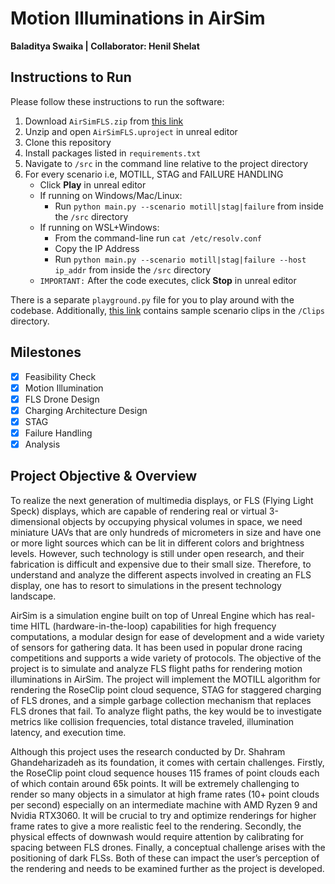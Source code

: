 # Motion Illuminations in AirSim

**Baladitya Swaika | Collaborator: Henil Shelat**

## Instructions to Run

Please follow these instructions to run the software:
1. Download `AirSimFLS.zip` from [this link](https://drive.google.com/drive/folders/1ehaniHuRv9-NUkySfmIEMHceG1fui7mv?usp=share_link)
2. Unzip and open `AirSimFLS.uproject` in unreal editor
3. Clone this repository
4. Install packages listed in `requirements.txt`
5. Navigate to `/src` in the command line relative to the project directory
6. For every scenario i.e, MOTILL, STAG and FAILURE HANDLING
   - Click **Play** in unreal editor
   - If running on Windows/Mac/Linux:
     - Run `python main.py --scenario motill|stag|failure` from inside the `/src` directory
   - If running on WSL+Windows:
     - From the command-line run `cat /etc/resolv.conf`
     - Copy the IP Address
     - Run `python main.py --scenario motill|stag|failure --host ip_addr` from inside the `/src` directory
   - `IMPORTANT:` After the code executes, click **Stop** in unreal editor

There is a separate `playground.py` file for you to play around with the codebase. Additionally, [this link](https://drive.google.com/drive/folders/1ehaniHuRv9-NUkySfmIEMHceG1fui7mv?usp=share_link) contains sample scenario clips in the `/Clips` directory.

## Milestones

- [x] Feasibility Check
- [x] Motion Illumination 
- [x] FLS Drone Design
- [x] Charging Architecture Design
- [x] STAG
- [x] Failure Handling
- [x] Analysis  

## Project Objective & Overview

To realize the next generation of multimedia displays, or FLS (Flying Light Speck) displays, which are capable of rendering real or virtual 3-dimensional objects by occupying physical volumes in space, we need miniature UAVs that are only hundreds of micrometers in size and have one or more light sources which can be lit in different colors and brightness levels. However, such technology is still under open research, and their fabrication is difficult and expensive due to their small size. Therefore, to understand and analyze the different aspects involved in creating an FLS display, one has to resort to simulations in the present technology landscape.

AirSim is a simulation engine built on top of Unreal Engine which has real-time HITL (hardware-in-the-loop) capabilities for high frequency computations, a modular design for ease of development and a wide variety of sensors for gathering data. It has been used in popular drone racing competitions and supports a wide variety of protocols. The objective of the project is to simulate and analyze FLS flight paths for rendering motion illuminations in AirSim. The project will implement the MOTILL algorithm for rendering the RoseClip point cloud sequence, STAG for staggered charging of FLS drones, and a simple garbage collection mechanism that replaces FLS drones that fail. To analyze flight paths, the key would be to investigate metrics like collision frequencies, total distance traveled, illumination latency, and execution time.

Although this project uses the research conducted by Dr. Shahram Ghandeharizadeh as its foundation, it comes with certain challenges. Firstly, the RoseClip point cloud sequence houses 115 frames of point clouds each of which contain around 65k points. It will be extremely challenging to render so many objects in a simulator at high frame rates (10+ point clouds per second) especially on an intermediate machine with AMD Ryzen 9 and Nvidia RTX3060. It will be crucial to try and optimize renderings for higher frame rates to give a more realistic feel to the rendering. Secondly, the physical effects of downwash would require attention by calibrating for spacing between FLS drones. Finally, a conceptual challenge arises with the positioning of dark FLSs. Both of these can impact the user’s perception of the rendering and needs to be examined further as the project is developed.
